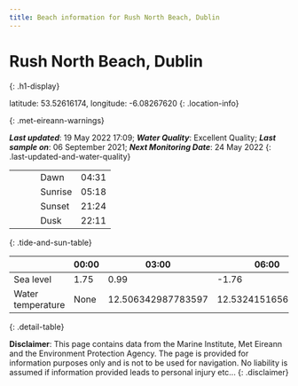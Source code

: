 ```yaml
---
title: Beach information for Rush North Beach, Dublin
---
```

# Rush North Beach, Dublin 
{: .h1-display}

latitude: 53.52616174, longitude: -6.08267620
{: .location-info}


{: .met-eireann-warnings}

___Last updated___: 19 May 2022 17:09; ___Water Quality___: Excellent Quality;
___Last sample on___: 06 September 2021; ___Next Monitoring Date___: 24 May 2022
{: .last-updated-and-water-quality}

|   |   |   |   |   |
|---|---|---|---|---|
|   |   |   | Dawn  | 04:31 |
|   |   |   | Sunrise  | 05:18 |
|   |   |   | Sunset  | 21:24 |
|   |   |   | Dusk  | 22:11 |
{: .tide-and-sun-table}

<div></div>

| | 00:00 | 03:00 | 06:00 | 09:00 | 12:00 | 15:00 | 18:00 | 21:00 |
|---|---|---|---|---|---|---|---|---|
| Sea level | 1.75 | 0.99 | -1.76 | -1.12| 1.23 | 1.12 | -1.33 | -1.08 |
| Water temperature | None | 12.506342987783597 | 12.532415165610734 | 12.56657190593873 | 12.878172110294717 | 12.802363596020275 | 12.88646680669259 | 12.688617046834272 |
{: .detail-table}

__Disclaimer__: This page contains data from the Marine Institute,
Met Eireann and the Environment Protection Agency. The page is provided for
information purposes only and is not to be used for navigation. No liability
is assumed if information provided leads to personal injury etc...
{: .disclaimer}